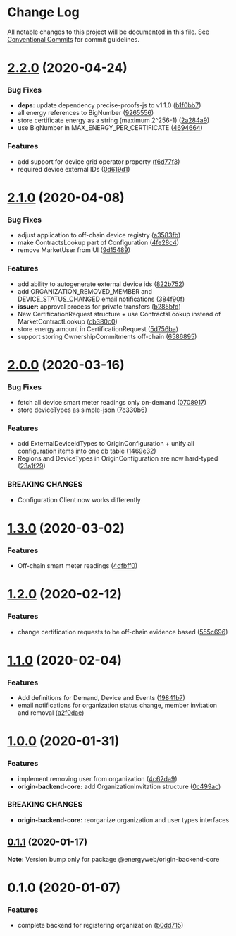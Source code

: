 # Change Log

All notable changes to this project will be documented in this file.
See [Conventional Commits](https://conventionalcommits.org) for commit guidelines.

# [2.2.0](https://github.com/energywebfoundation/origin/compare/@energyweb/origin-backend-core@2.1.0...@energyweb/origin-backend-core@2.2.0) (2020-04-24)


### Bug Fixes

* **deps:** update dependency precise-proofs-js to v1.1.0 ([b1f0bb7](https://github.com/energywebfoundation/origin/commit/b1f0bb723a4a006357ed3b7dcad7494c70b0c5b4))
* all energy references to BigNumber ([9265556](https://github.com/energywebfoundation/origin/commit/926555616e2f88dbc6ef824e05becce4d64148e3))
* store certificate energy as a string (maximum 2^256-1) ([2a284a9](https://github.com/energywebfoundation/origin/commit/2a284a9ff3b362dfa41516995b1cadd4c5651194))
* use BigNumber in MAX_ENERGY_PER_CERTIFICATE ([4694664](https://github.com/energywebfoundation/origin/commit/46946644adce8a979da8698d201a1215cd77eced))


### Features

* add support for device grid operator property ([f6d77f3](https://github.com/energywebfoundation/origin/commit/f6d77f327a7676c3e742cc8a022e5c085cf66e39))
* required device external IDs ([0d619d1](https://github.com/energywebfoundation/origin/commit/0d619d1310a69f53930fa85f25f0c24e7ce4860d))





# [2.1.0](https://github.com/energywebfoundation/origin/compare/@energyweb/origin-backend-core@2.0.0...@energyweb/origin-backend-core@2.1.0) (2020-04-08)


### Bug Fixes

* adjust application to off-chain device registry ([a3583fb](https://github.com/energywebfoundation/origin/commit/a3583fb6c80604c88ef69724c69229a74320ff95))
* make ContractsLookup part of Configuration ([4fe28c4](https://github.com/energywebfoundation/origin/commit/4fe28c4a79dc17658b067d519c6f0288a6243198))
* remove MarketUser from UI ([9d15489](https://github.com/energywebfoundation/origin/commit/9d15489fa976fb9861337de0b8cbc56a06477203))


### Features

* add ability to autogenerate external device ids ([822b752](https://github.com/energywebfoundation/origin/commit/822b7523730b726aeb2f7f09922d1742f3faa075))
* add ORGANIZATION_REMOVED_MEMBER and DEVICE_STATUS_CHANGED email notifications ([384f90f](https://github.com/energywebfoundation/origin/commit/384f90fa18bf9ee7a38648afa28de95ca7f64071))
* **issuer:** approval process for private transfers ([b285bfd](https://github.com/energywebfoundation/origin/commit/b285bfdc4c7807a619ded163cc49a83b7545eb88))
* New CertificationRequest structure + use ContractsLookup instead of MarketContractLookup ([cb380c0](https://github.com/energywebfoundation/origin/commit/cb380c05986ee5e8f8fb1398e225ee54147a3936))
* store energy amount in CertificationRequest ([5d756ba](https://github.com/energywebfoundation/origin/commit/5d756ba848245ebf50416d4ce53b61e8e0072ebb))
* support storing OwnershipCommitments off-chain ([6586895](https://github.com/energywebfoundation/origin/commit/658689556bb22a011e5dc947cf288f0b4c2cebcb))





# [2.0.0](https://github.com/energywebfoundation/origin/compare/@energyweb/origin-backend-core@1.3.0...@energyweb/origin-backend-core@2.0.0) (2020-03-16)


### Bug Fixes

* fetch all device smart meter readings only on-demand ([0708917](https://github.com/energywebfoundation/origin/commit/07089170e80de59503c299755f5bdf5e26005a3b))
* store deviceTypes as simple-json ([7c330b6](https://github.com/energywebfoundation/origin/commit/7c330b63aa51cc05c4e9ca452b3b61c93605693c))


### Features

* add ExternalDeviceIdTypes to OriginConfiguration + unify all configuration items into one db table ([1469e32](https://github.com/energywebfoundation/origin/commit/1469e32ea369daf7f1b910c201670836248914ff))
* Regions and DeviceTypes in OriginConfiguration are now hard-typed ([23a1f29](https://github.com/energywebfoundation/origin/commit/23a1f29a890192b45b0f270d1ad48a48c47b5246))


### BREAKING CHANGES

* Configuration Client now works differently





# [1.3.0](https://github.com/energywebfoundation/origin/compare/@energyweb/origin-backend-core@1.2.0...@energyweb/origin-backend-core@1.3.0) (2020-03-02)


### Features

* Off-chain smart meter readings ([4dfbff0](https://github.com/energywebfoundation/origin/commit/4dfbff036b20578f6c2d960328a52deb0f0dff15))





# [1.2.0](https://github.com/energywebfoundation/origin/compare/@energyweb/origin-backend-core@1.1.0...@energyweb/origin-backend-core@1.2.0) (2020-02-12)


### Features

* change certification requests to be off-chain evidence based ([555c696](https://github.com/energywebfoundation/origin/commit/555c696aff17bafd11c8c5403add627d6c95fbd9))





# [1.1.0](https://github.com/energywebfoundation/origin/compare/@energyweb/origin-backend-core@1.0.0...@energyweb/origin-backend-core@1.1.0) (2020-02-04)


### Features

* Add definitions for Demand, Device and Events ([19841b7](https://github.com/energywebfoundation/origin/commit/19841b72eb792ef5828218503badd2018b0c39a1))
* email notifications for organization status change, member invitation and removal ([a2f0dae](https://github.com/energywebfoundation/origin/commit/a2f0dae5dab021980c702dc339654d52af2db47d))





# [1.0.0](https://github.com/energywebfoundation/origin/compare/@energyweb/origin-backend-core@0.1.1...@energyweb/origin-backend-core@1.0.0) (2020-01-31)


### Features

* implement removing user from organization ([4c62da9](https://github.com/energywebfoundation/origin/commit/4c62da9837620dbfbca14e63fd7855de32c7dac5))
* **origin-backend-core:** add OrganizationInvitation structure ([0c499ac](https://github.com/energywebfoundation/origin/commit/0c499ac499a5335d253149ed3b650a9024218ac2))


### BREAKING CHANGES

* **origin-backend-core:** reorganize organization and user types interfaces





## [0.1.1](https://github.com/energywebfoundation/origin/compare/@energyweb/origin-backend-core@0.1.0...@energyweb/origin-backend-core@0.1.1) (2020-01-17)

**Note:** Version bump only for package @energyweb/origin-backend-core





# 0.1.0 (2020-01-07)


### Features

* complete backend for registering organization ([b0dd715](https://github.com/energywebfoundation/origin/commit/b0dd71550011b97765362aeea87285a75f8119c1))
